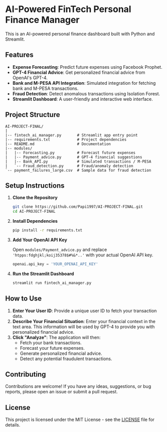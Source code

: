 # AI-Powered FinTech Personal Finance Manager

This is an AI-powered personal finance dashboard built with Python and Streamlit.

## Features

- **Expense Forecasting**: Predict future expenses using Facebook Prophet.
- **GPT-4 Financial Advice**: Get personalized financial advice from OpenAI's GPT-4.
- **Bank and M-PESA API Integration**: Simulated integration for fetching bank and M-PESA transactions.
- **Fraud Detection**: Detect anomalous transactions using Isolation Forest.
- **Streamlit Dashboard**: A user-friendly and interactive web interface.

## Project Structure

```
AI-PROJECT-FINAL/
|
|-- fintech_ai_manager.py       # Streamlit app entry point
|-- requirements.txt            # Project dependencies
|-- README.md                   # Documentation
|-- modules/
|   |-- Forecasting.py          # Forecast future expenses
|   |-- Payment_advice.py       # GPT-4 financial suggestions
|   |-- Bank_API.py             # Simulated transactions / M-PESA
|   `-- Fraud_detection.py      # Fraud/anomaly detection
`-- payment_failures_large.csv  # Sample data for fraud detection
```

## Setup Instructions

1. **Clone the Repository**

   ```bash
   git clone https://github.com/Papi1997/AI-PROJECT-FINAL.git
   cd AI-PROJECT-FINAL
   ```

2. **Install Dependencies**

   ```bash
   pip install -r requirements.txt
   ```

3. **Add Your OpenAI API Key**

   Open `modules/Payment_advice.py` and replace `'htpps:fdghjkl;koij35378$#%&*..'` with your actual OpenAI API key.

   ```python
   openai.api_key = 'YOUR_OPENAI_API_KEY'
   ```

4. **Run the Streamlit Dashboard**

   ```bash
   streamlit run fintech_ai_manager.py
   ```

## How to Use

1. **Enter Your User ID**: Provide a unique user ID to fetch your transaction data.
2. **Describe Your Financial Situation**: Enter your financial context in the text area. This information will be used by GPT-4 to provide you with personalized financial advice.
3. **Click "Analyze"**: The application will then:
   - Fetch your bank transactions.
   - Forecast your future expenses.
   - Generate personalized financial advice.
   - Detect any potential fraudulent transactions.

## Contributing

Contributions are welcome! If you have any ideas, suggestions, or bug reports, please open an issue or submit a pull request.

## License

This project is licensed under the MIT License - see the [LICENSE](LICENSE) file for details.
